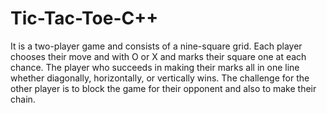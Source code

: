 # Tic-Tac-Toe-C++
It is a two-player game and consists of a nine-square grid.
Each player chooses their move and with O or X and marks their square one at each chance.
The player who succeeds in making their marks all in one line whether diagonally, horizontally, or vertically wins.
The challenge for the other player is to block the game for their opponent and also to make their chain. 
